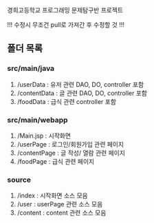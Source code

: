경희고등학교 프로그래밍 문제탐구반 프로젝트

!!! 수정시 무조건 pull로 가져간 후 수정할 것 !!!

## 폴더 목록
### src/main/java
1. /userData : 유저 관련 DAO, DO, controller 포함
2. /contentData : 글 관련 DAO, DO, controller 포함 
3. /foodData : 급식 관련 controller 포함

### src/main/webapp
1. /Main.jsp : 시작화면
2. /userPage : 로그인/회원가입 관련 페이지
3. /contentPage : 글 작성/ 열람 관련 페이지
4. /foodPage : 급식 관련 페이지

### source
1. /index : 시작화면 소스 모음
2. /user : userPage 관련 소스 모음
3. /content : content 관련 소스 모음

